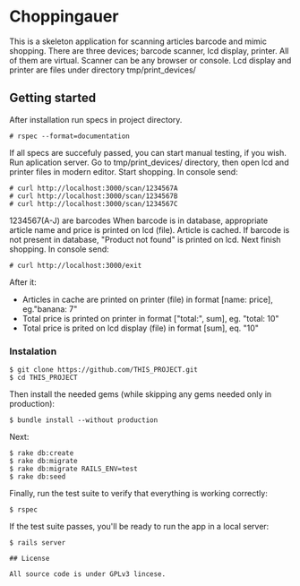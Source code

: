 # Choppingauer

This is a skeleton application for scanning articles barcode and mimic shopping.
There are three devices; barcode scanner, lcd display, printer. All of them are virtual.
Scanner can be any browser or console.
Lcd display and printer are files under directory tmp/print_devices/


## Getting started

After installation run specs in project directory.
```
# rspec --format=documentation
```
If all specs are succefuly passed, you can start manual testing, if you wish.
Run aplication server. Go to tmp/print_devices/ directory, then open lcd and printer files in modern editor.
Start shopping. In console send:
```
# curl http://localhost:3000/scan/1234567A
# curl http://localhost:3000/scan/1234567B
# curl http://localhost:3000/scan/1234567C
```
1234567(A-J) are barcodes
When barcode is in database, appropriate article name and price is printed on lcd (file). Article is cached.
If barcode is not present in database, "Product not found" is printed on lcd.
Next finish shopping. In console send:
```
# curl http://localhost:3000/exit
```
After it:
* Articles in cache are printed on printer (file) in format [name: price], eg."banana: 7"
* Total price is printed on printer in format ["total:", sum], eg.  "total: 10"
* Total price is prited on lcd display (file) in format [sum], eq. "10"

### Instalation
```
$ git clone https://github.com/THIS_PROJECT.git
$ cd THIS_PROJECT
```

Then install the needed gems (while skipping any gems needed only in production):

```
$ bundle install --without production
```

Next:

```
$ rake db:create
$ rake db:migrate
$ rake db:migrate RAILS_ENV=test
$ rake db:seed
```

Finally, run the test suite to verify that everything is working correctly:

```
$ rspec
```

If the test suite passes, you'll be ready to run the app in a local server:

```
$ rails server

## License

All source code is under GPLv3 lincese.

